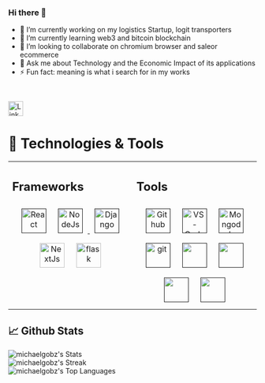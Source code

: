 ### Hi there 👋

<!--
**michaelgobz/michaelgobz** is a ✨ _special_ ✨ repository because its `README.md` (this file) appears on your GitHub profile.
-->


- 🔭 I’m currently working on my logistics Startup, logit transporters 
- 🌱 I’m currently learning web3 and bitcoin blockchain 
- 👯 I’m looking to collaborate on chromium browser and saleor ecommerce
- 💬 Ask me about Technology and the Economic Impact of its 
applications 
- ⚡ Fun fact: meaning is what i search for in my works

<div>
  
  <br>
  <p> 
 <a target="_blank"  href="https://www.linkedin.com/in/michael-goboola-bab79019b" target="blank"><img src="https://img.shields.io/badge/LinkedIn--_.svg?style=social&logo=linkedin" alt="LinkedIn" height="30"></a>
</p>
</div>

# 🔧 Technologies & Tools

<table>
  <tr><td valign="top" width="33%">

## Frameworks

<div align="center">   
<a href=""><img style="margin: 10px" Src="https://img.icons8.com/color/2x/react-native.png" alt="React" height="50" /></a>
<a href=""><img style="margin: 10px" src="https://img.icons8.com/fluency/2x/node-js.png" alt="NodeJs" height="50" />  
<a href=""><img style="margin: 10px" Src="https://img.icons8.com/external-tal-revivo-shadow-tal-revivo/344/external-django-a-high-level-python-web-framework-that-encourages-rapid-development-logo-shadow-tal-revivo.png" alt="Django" height="50" /></a>
<a href="https://nextjs.org/"><img style="margin: 10px" src="https://img.icons8.com/color/2x/nextjs.png" alt="NextJs" height="50" /></a>
<a href="https://flask.org/"><img style="margin: 10px" src="https://img.icons8.com/color/2x/flask.png" alt="flask" height="50" /></a>
 
</div>
</td><td valign="top" width="33%">

## Tools
<div align="center">  
<a href=""><img style="margin: 10px" Src="https://img.icons8.com/color/2x/github.png" alt="Github" height="50" /></a>
<a href=""><img style="margin: 10px" src="https://img.icons8.com/color/2x/visual-studio-code-2019.png" alt="VS-Code" height="50" /></a>
<a href=""><img style="margin: 10px" Src="https://img.icons8.com/color/2x/mongodb.png" alt="Mongodb" height="50" /></a>
<a href=""><img style="margin: 10px" src="https://img.icons8.com/color/2x/git.png" alt="git" height="50" /></a>
<a href=""><img style="margin: 10px" src="https://img.icons8.com/dusk/1x/linux.png" height="50" /></a>
  <a href=""><img style="margin: 10px" src="https://img.icons8.com/dusk/1x/docker.png" height="50" /></a>
  <a href=""><img style="margin: 10px" src="https://img.icons8.com/dusk/1x/visual-studio.png" height="50" /></a>
  <a href=""><img style="margin: 10px" src="https://img.icons8.com/dusk/1x/sql.png" height="50" /></a>
</div>

</td></tr></table>

## 📈 Github Stats
<div>
 
 ![michaelgobz's Stats](https://github-readme-stats.vercel.app/api?username=michaelgobz&theme=vue-dark&show_icons=true&hide_border=true&count_private=true)
    <br />
  ![michaelgobz's Streak](https://github-readme-streak-stats.herokuapp.com/?user=michaelgobz&theme=vue-dark&hide_border=true)
    <br />
    ![michaelgobz's Top Languages](https://github-readme-stats.vercel.app/api/top-langs/?username=michaelgobz&theme=vue-dark&show_icons=true&hide_border=true&layout=compact)
    <br/>
</div>
